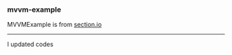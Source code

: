 ### mvvm-example
MVVMExample is from [section.io](https://www.section.io/engineering-education/implementing-mvvm-architecture-in-android-using-kotlin/)

---

I updated codes
